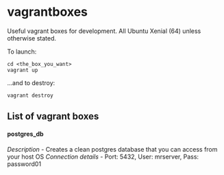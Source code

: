 # vagrantboxes

Useful vagrant boxes for development. All Ubuntu Xenial (64) unless otherwise stated.

To launch:

```
cd <the_box_you_want>
vagrant up
```

...and to destroy:

```
vagrant destroy
```

## List of vagrant boxes

#### postgres_db

*Description -* Creates a clean postgres database that you can access from your host OS
*Connection details -* Port: 5432, User: mrserver, Pass: password01

